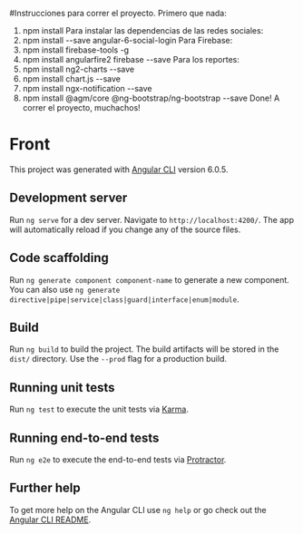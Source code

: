#Instrucciones para correr el proyecto.
Primero que nada: 
1. npm install
Para instalar las dependencias de las redes sociales: 
2. npm install --save angular-6-social-login
Para Firebase: 
3. npm install firebase-tools -g
4. npm install angularfire2 firebase --save
Para los reportes:
5. npm install ng2-charts --save
6. npm install chart.js --save
7. npm install ngx-notification --save
8. npm install @agm/core @ng-bootstrap/ng-bootstrap --save
Done! A correr el proyecto, muchachos!

# Front

This project was generated with [Angular CLI](https://github.com/angular/angular-cli) version 6.0.5.

## Development server

Run `ng serve` for a dev server. Navigate to `http://localhost:4200/`. The app will automatically reload if you change any of the source files.

## Code scaffolding

Run `ng generate component component-name` to generate a new component. You can also use `ng generate directive|pipe|service|class|guard|interface|enum|module`.

## Build

Run `ng build` to build the project. The build artifacts will be stored in the `dist/` directory. Use the `--prod` flag for a production build.

## Running unit tests

Run `ng test` to execute the unit tests via [Karma](https://karma-runner.github.io).

## Running end-to-end tests

Run `ng e2e` to execute the end-to-end tests via [Protractor](http://www.protractortest.org/).

## Further help

To get more help on the Angular CLI use `ng help` or go check out the [Angular CLI README](https://github.com/angular/angular-cli/blob/master/README.md).
